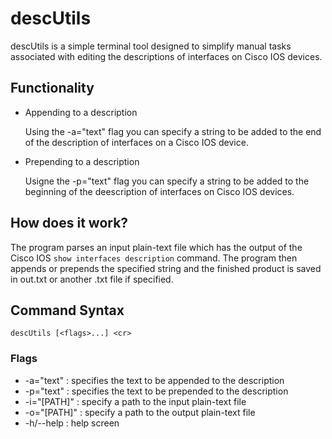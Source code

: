 # descUtils
descUtils is a simple terminal tool designed to simplify manual tasks associated with editing the descriptions of interfaces on Cisco IOS devices.

## Functionality
- Appending to a description

    Using the -a="text" flag you can specify a string to be added to the end of the description of interfaces on a Cisco IOS device.
- Prepending to a description

    Usigne the -p="text" flag you can specify a string to be added to the beginning of the deescription of interfaces on Cisco IOS devices.

## How does it work?
The program parses an input plain-text file which has the output of the Cisco IOS `show interfaces description` command. The program then appends or prepends the specified string and the finished product is saved in out.txt or another .txt file if specified.

## Command Syntax
    descUtils [<flags>...] <cr>

### Flags
- -a="text" : specifies the text to be appended to the description
- -p="text" : specifies the text to be prepended to the description
- -i="[PATH]" : specify a path to the input plain-text file
- -o="[PATH]" : specify a path to the output plain-text file
- -h/--help : help screen